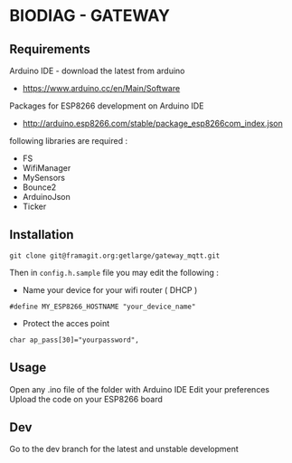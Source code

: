 # BIODIAG - GATEWAY

## Requirements

Arduino IDE - download the latest from arduino

- https://www.arduino.cc/en/Main/Software

Packages for ESP8266 development on Arduino IDE

- http://arduino.esp8266.com/stable/package_esp8266com_index.json

following libraries are required :

- FS
- WifiManager
- MySensors
- Bounce2
- ArduinoJson
- Ticker

## Installation

```
git clone git@framagit.org:getlarge/gateway_mqtt.git
```

Then in `config.h.sample` file you may edit the following :


- Name your device for your wifi router ( DHCP )
```
#define MY_ESP8266_HOSTNAME "your_device_name"
```

- Protect the acces point
```
char ap_pass[30]="yourpassword",
```

## Usage

Open any .ino file of the folder with Arduino IDE
Edit your preferences
Upload the code on your ESP8266 board

## Dev

Go to the dev branch for the latest and unstable development
